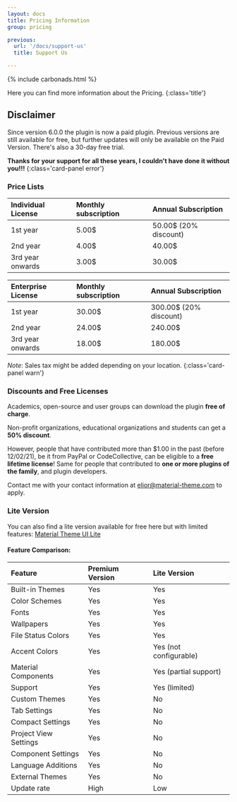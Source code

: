 ```yaml
---
layout: docs
title: Pricing Information
group: pricing

previous:
  url: '/docs/support-us'
  title: Support Us

---
```


{% include carbonads.html %}

Here you can find more information about the Pricing.
{:class='title'}

## Disclaimer

Since version 6.0.0 the plugin is now a paid plugin.
Previous versions are still available for free, but further updates will only be available on the Paid Version. There's also a 30-day free trial.

**Thanks for your support for all these years, I couldn't have done it without you!!!**
{:class='card-panel error'}


### Price Lists

| Individual License | Monthly subscription | Annual Subscription   |
|:-------------------|:---------------------|:----------------------|
| 1st year           | 5.00$                | 50.00$ (20% discount) |
| 2nd year           | 4.00$                | 40.00$                |
| 3rd year onwards   | 3.00$                | 30.00$                |

| Enterprise License | Monthly subscription | Annual Subscription    |
|:-------------------|:---------------------|:-----------------------|
| 1st year           | 30.00$               | 300.00$ (20% discount) |
| 2nd year           | 24.00$               | 240.00$                |
| 3rd year onwards   | 18.00$               | 180.00$                |

*Note*: Sales tax might be added depending on your location.
{:class='card-panel warn'}

### Discounts and Free Licenses

Academics, open-source and user groups can download the plugin **free of charge**.

Non-profit organizations, educational organizations and students can get a **50% discount**.

However, people that have contributed more than $1.00 in the past (before 12/02/21), be it from PayPal or CodeCollective, can be eligible to a **free lifetime license**!
Same for people that contributed to **one or more plugins of the family**, and plugin developers.

Contact me with your contact information at <elior@material-theme.com> to apply.


### Lite Version

You can also find a lite version available for free here but with limited features: [Material Theme UI Lite](https://plugins.jetbrains.com/plugin/12124-material-theme-ui-lite)

#### Feature Comparison:

| Feature               | Premium Version | Lite Version           |
|:----------------------|:----------------|:-----------------------|
| Built-in Themes       | Yes             | Yes                    |
| Color Schemes         | Yes             | Yes                    |
| Fonts                 | Yes             | Yes                    |
| Wallpapers            | Yes             | Yes                    |
| File Status Colors    | Yes             | Yes                    |
| Accent Colors         | Yes             | Yes (not configurable) |
| Material Components   | Yes             | Yes (partial support)  |
| Support               | Yes             | Yes (limited)          |
| Custom Themes         | Yes             | No                     |
| Tab Settings          | Yes             | No                     |
| Compact Settings      | Yes             | No                     |
| Project View Settings | Yes             | No                     |
| Component Settings    | Yes             | No                     |
| Language Additions    | Yes             | No                     |
| External Themes       | Yes             | No                     |
| Update rate           | High            | Low                    |



